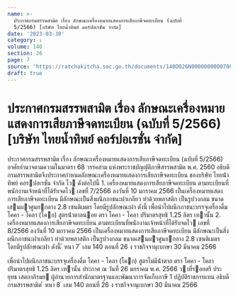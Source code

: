 ```yaml
---
name: >-
  ประกาศกรมสรรพสามิต เรื่อง ลักษณะเครื่องหมายแสดงการเสียภาษีจดทะเบียน (ฉบับที่
  5/2566) [บริษัท ไทยน้ำทิพย์ คอร์ปอเรชั่น จำกัด]
date: '2023-03-30'
category: ง
volume: 140
section: 26
page: 7
source: 'https://ratchakitcha.soc.go.th/documents/140D026N0000000000700.pdf'
draft: true
---
```


# ประกาศกรมสรรพสามิต เรื่อง ลักษณะเครื่องหมายแสดงการเสียภาษีจดทะเบียน (ฉบับที่ 5/2566) [บริษัท ไทยน้ำทิพย์ คอร์ปอเรชั่น จำกัด]

ประกาศกรมสรรพสามิต เรื่อง ลักษณะเครื่องหมายแสดงการเสียภาษีจดทะเบียน (ฉบับที่ 5/2566) อาศัยอํานาจตามความในมาตรา 68 วรรคสาม แห่งพระราชบัญญัติภาษีสรรพสามิต พ.ศ. 2560 อธิบดีกรมสรรพสามิตจึงประกาศกําหนดลักษณะเครื่องหมายแสดงการเสียภาษีจดทะเบียน ของบริษัท ไทยน้ําทิพย์ คอรปอเรชั่น จํากัด ไว ดังต่อไปนี้ 1. เครื่องหมายแสดงการเสียภาษีจดทะเบียน ตามทะเบียนที่พนักงานเจ้าหน้าที่ได้รับจดไว เลขที่ 7/2566 ลงวันที่ 10 มกราคม 2566 เป็นเครื่องหมายแสดงการเสียภาษีจดทะเบียน มีลักษณะเป็นสิ่งผนึกภาชนะฝาเกลียว ทําด้วยพลาสติก เป็นรูปวงกลม ขนาดเสนผาศูนยกลาง 2.8 เซนติเมตร โดยมีรูปลักษณะฝา ดังนี้ เพื่อนําไปผนึกภาชนะบรรจุเครื่องดื่ม โคคา - โคลา (โคก) สูตรน้ําตาลนอย ตรา โคคา - โคลา ปริมาตรสุทธิ 1.25 ลิตร เทานั้น 2. เครื่องหมายแสดงการเสียภาษีจดทะเบียน ตามทะเบียนที่พนักงานเจ้าหน้าที่ได้รับจดไว เลขที่ 8/2566 ลงวันที่ 10 มกราคม 2566 เป็นเครื่องหมายแสดงการเสียภาษีจดทะเบียน มีลักษณะเป็นสิ่งผนึกภาชนะฝาเกลียว ทําด้วยพลาสติก เป็นรูปวงกลม ขนาดเสนผาศูนยกลาง 2.8 เซนติเมตร โดยมีรูปลักษณะฝา ดังนี้ ้ หนา 7 ่ เลม 140 ตอนที่ 26 ง ราชกิจจานุเบกษา 30 มีนาคม 2566

เพื่อนําไปผนึกภาชนะบรรจุเครื่องดื่ม โคคา - โคลา (โคก) สูตรไม่มีน้ําตาล ตรา โคคา - โคลา ปริมาตรสุทธิ 1.25 ลิตร เทานั้น ประกาศ ณ วันที่ 26 มกราคม พ.ศ. 2566 วาที่รอยตรี ประยุทธ เสตถาภิรมย ผู้อํานวยการสํานักมาตรฐานและพัฒนาการจัดเก็บภาษี 1 ปฏิบัติราชการแทน อธิบดีกรมสรรพสามิต ้ หนา 8 ่ เลม 140 ตอนที่ 26 ง ราชกิจจานุเบกษา 30 มีนาคม 2566
